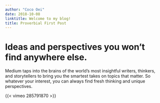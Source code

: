 ```yaml
---
author: "Coco Oei"
date: 2018-10-08
linktitle: Welcome to my blog!
title: Proverbial First Post
---
```



# Ideas and perspectives you won’t find anywhere else.

Medium taps into the brains of the world’s most insightful writers, thinkers, and storytellers to bring you the smartest takes on topics that matter. So whatever your interest, you can always find fresh thinking and unique perspectives.

{{< vimeo 285791870 >}}
